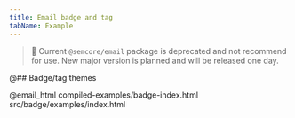 ```yaml
---
title: Email badge and tag
tabName: Example
---
```


> 🚨 Current `@semcore/email` package is deprecated and not recommend for use. New major version is planned and will be released one day.

@## Badge/tag themes

@email_html compiled-examples/badge-index.html src/badge/examples/index.html
